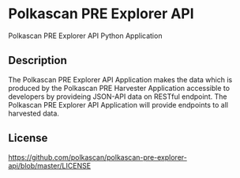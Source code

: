 # Polkascan PRE Explorer API
Polkascan PRE Explorer API Python Application

## Description
The Polkascan PRE Explorer API Application makes the data which is produced by the Polkascan PRE Harvester Application accessible to developers by provideing JSON-API data on RESTful endpoint. The Polkascan PRE Explorer API Application will provide endpoints to all harvested data.

## License
https://github.com/polkascan/polkascan-pre-explorer-api/blob/master/LICENSE
